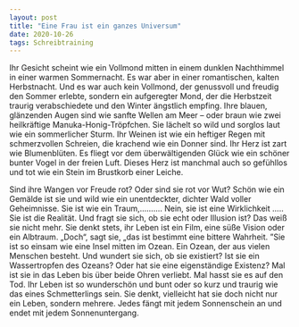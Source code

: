 ```yaml
---
layout: post
title: "Eine Frau ist ein ganzes Universum"
date: 2020-10-26
tags: Schreibtraining
---
```


Ihr Gesicht scheint wie ein Vollmond mitten in einem dunklen Nachthimmel in einer warmen Sommernacht. 
Es war aber in einer romantischen, kalten Herbstnacht. Und es war auch kein Vollmond, der genussvoll und freudig den Sommer erlebte, 
sondern ein aufgeregter Mond, der die Herbstzeit traurig verabschiedete und den Winter ängstlich empfing. Ihre blauen, glänzenden Augen sind wie sanfte Wellen 
am Meer – oder braun wie zwei heilkräftige Manuka-Honig-Tröpfchen. Sie lächelt so wild und sorglos laut wie ein sommerlicher Sturm. 
Ihr Weinen ist wie ein heftiger Regen mit schmerzvollen Schreien, die krachend wie ein Donner sind. Ihr Herz ist zart wie Blumenblüten. 
Es fliegt vor dem überwältigenden Glück wie ein schöner bunter Vogel in der freien Luft. Dieses Herz ist manchmal auch so gefühllos und tot wie ein Stein 
im Brustkorb einer Leiche.

Sind ihre Wangen vor Freude rot? Oder sind sie rot vor Wut? Schön wie ein Gemälde ist sie und wild wie ein unentdeckter, 
dichter Wald voller Geheimnisse. Sie ist wie ein Traum,.......... Nein, sie ist eine Wirklichkeit ..... 
Sie ist die Realität. Und fragt sie sich, ob sie echt oder Illusion ist? Das weiß sie nicht mehr. Sie denkt stets, ihr Leben ist ein Film, 
eine süße Vision oder ein Albtraum. „Doch“, sagt sie, „das ist bestimmt eine bittere Wahrheit. ”Sie ist so einsam wie eine Insel mitten im Ozean. Ein Ozean, der aus vielen Menschen besteht. Und wundert sie sich, ob sie existiert? Ist sie ein Wassertropfen des Ozeans? Oder hat sie eine eigenständige Existenz? Mal ist sie in das Leben bis über beide Ohren verliebt. Mal hasst sie es auf den Tod. Ihr Leben ist so wunderschön und bunt oder so kurz und traurig wie das eines Schmetterlings sein.
Sie denkt, vielleicht hat sie doch nicht nur ein Leben, sondern mehrere. 
Jedes fängt mit jedem Sonnenschein an und endet mit jedem Sonnenuntergang.
